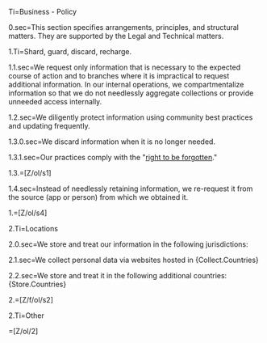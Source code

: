 Ti=Business - Policy

0.sec=This section specifies arrangements, principles, and structural matters.  They are supported by the Legal and Technical matters. 

1.Ti=Shard, guard, discard, recharge.
 
1.1.sec=We request only information that is necessary to the expected course of action and to branches where it is impractical to request additional information.  In our internal operations, we compartmentalize information so that we do not needlessly aggregate collections or provide unneeded access internally. 

1.2.sec=We diligently protect information using community best practices and updating frequently. 

1.3.0.sec=We discard information when it is no longer needed.

1.3.1.sec=Our practices comply with the "<a href="https://en.wikipedia.org/wiki/Right_to_be_forgotten">right to be forgotten</a>."

1.3.=[Z/ol/s1]
 
1.4.sec=Instead of needlessly retaining information, we re-request it from the source (app or person) from which we obtained it.

1.=[Z/ol/s4]

2.Ti=Locations

2.0.sec=We store and treat our information in the following jurisdictions:

2.1.sec=We collect personal data via websites hosted in {Collect.Countries}

2.2.sec=We store and treat it in the following additional countries: {Store.Countries}

2.=[Z/f/ol/s2]

2.Ti=Other

=[Z/ol/2]